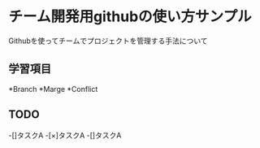 # チーム開発用githubの使い方サンプル

Githubを使ってチームでプロジェクトを管理する手法について

## 学習項目

*Branch
*Marge
*Conflict

## TODO

-[]タスクA
-[×]タスクA
-[]タスクA
